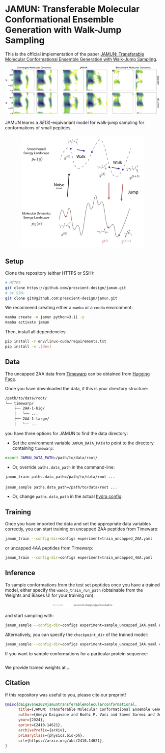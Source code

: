 # JAMUN: Transferable Molecular Conformational Ensemble Generation with Walk-Jump Sampling

This is the official implementation of the paper
[JAMUN: Transferable Molecular Conformational Ensemble Generation with Walk-Jump Sampling](https://arxiv.org/abs/2410.14621v1).

![JAMUN results on capped 2AA peptides](figures/jamun-results.png)

JAMUN learns a $SE(3)$-equivariant model for walk-jump sampling for conformations of small peptides.

<p align="center">
  <img src="https://github.com/prescient-design/jamun/blob/main/figures/walk-jump-overview.png?raw=true" alt="Overview of walk-jump sampling in JAMUN" width="400"/>
</p>

## Setup

Clone the repository (either HTTPS or SSH):
```bash
# HTTPS
git clone https://github.com/prescient-design/jamun.git
# or SSH:
git clone git@github.com:prescient-design/jamun.git
```

We recommend creating either a `mamba` or a `conda` environment:
```bash
mamba create -n jamun python=3.11 -y
mamba activate jamun
```

Then, install all dependencies:
```bash
pip install -r env/linux-cuda/requirements.txt
pip install -e .[dev]
```

## Data

The uncapped 2AA data from [Timewarp](https://arxiv.org/abs/2302.01170) can be obtained from [Hugging Face](https://huggingface.co/datasets/microsoft/timewarp).

Once you have downloaded the data, if this is your directory structure:
```bash
/path/to/data/root/
└── timewarp/
    ├── 2AA-1-big/
    │   └── ...
    ├── 2AA-1-large/
    │   └── ...
```
you have three options for JAMUN to find the data directory:
- Set the environment variable `JAMUN_DATA_PATH` to point to the directory containing `timewarp`:
```bash
export JAMUN_DATA_PATH=/path/to/data/root/
```

- Or, override `paths.data_path` in the command-line:
```bash
jamun_train paths.data_path=/path/to/data/root ...

jamun_sample paths.data_path=/path/to/data/root ...
```

- Or, change `paths.data_path` in the actual [hydra config](https://github.com/prescient-design/jamun/blob/main/src/jamun/hydra_config/paths/default.yaml).


## Training

Once you have imported the data and set the appropriate data variables correctly, 
you can start training on uncapped 2AA peptides from Timewarp:

```bash
jamun_train --config-dir=configs experiment=train_uncapped_2AA.yaml
```

or uncapped 4AA peptides from Timewarp:

```bash
jamun_train --config-dir=configs experiment=train_uncapped_4AA.yaml
```

## Inference

To sample conformations from the test set peptides once you have a trained model,
either specify the `wandb_train_run_path` (obtainable from the Weights and Biases UI for your training run):

<p align="center">
  <img src="https://github.com/prescient-design/jamun/blob/main/figures/wandb-run-path.png?raw=true" alt="Run path as indicated on the Weights and Biases 'Overview' page for your training run" width="200"/>
</p>

and start sampling with:

```bash
jamun_sample --config-dir=configs experiment=sample_uncapped_2AA.yaml wandb_train_run_path=...
```

Alternatively, you can specify the `checkpoint_dir` of the trained model:

```bash
jamun_sample --config-dir=configs experiment=sample_uncapped_2AA.yaml checkpoint_dir=...
```

If you want to sample conformations for a particular protein sequence:
```bash

```

We provide trained weights at ...

## Citation

If this repository was useful to you, please cite our preprint!

```bibtex
@misc{daigavane2024jamuntransferablemolecularconformational,
      title={JAMUN: Transferable Molecular Conformational Ensemble Generation with Walk-Jump Sampling}, 
      author={Ameya Daigavane and Bodhi P. Vani and Saeed Saremi and Joseph Kleinhenz and Joshua Rackers},
      year={2024},
      eprint={2410.14621},
      archivePrefix={arXiv},
      primaryClass={physics.bio-ph},
      url={https://arxiv.org/abs/2410.14621}, 
}
```